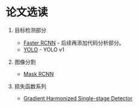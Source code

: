 论文选读
=======

1. 目标检测部分
    * [Faster RCNN](detection/FasterRCNN.md) - 后续再添加代码分析部分。
    * [YOLO](detection/YOLO.md) - YOLO v1

1. 图像分割
    * [Mask RCNN](segmentation/MaskRCNN.md)

1. 损失函数系列
    * [Gradient Harmonized Single-stage Detector](loss/ghsd.md)